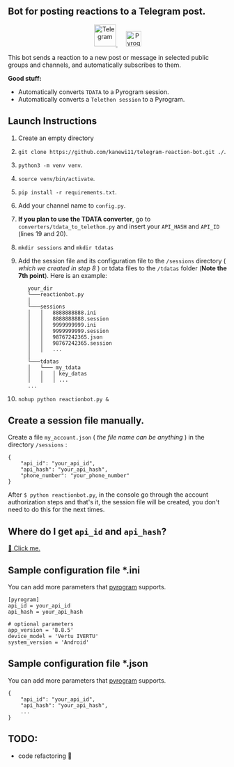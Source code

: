 ## Bot for posting reactions to a Telegram post.

<p align="center">
   <a href="https://telegram.org" target="_blank">
      <img width="50" src="https://telegram.org/img/website_icon.svg?4" alt="Telegram">
   </a>   
   &nbsp;&nbsp;&nbsp;&nbsp;
   <a href="https://github.com/pyrogram/pyrogram" target="_blank">
      <img width="35" src="https://camo.githubusercontent.com/23bd8586f8d0549172b03886618d5337c7c3f655220d81d35ce837b62639419d/68747470733a2f2f646f63732e7079726f6772616d2e6f72672f5f7374617469632f7079726f6772616d2e706e67" alt="Pyrogram">
   </a>
</p>

This bot sends a reaction to a new post or message in selected public groups and channels, and automatically subscribes to them.

**Good stuff:**
* Automatically converts `TDATA` to a Pyrogram session.
* Automatically converts a `Telethon session` to a Pyrogram.

## Launch Instructions
1. Create an empty directory
2. `git clone https://github.com/kanewi11/telegram-reaction-bot.git ./`.
3. `python3 -m venv venv`.
4. `source venv/bin/activate`.
5. `pip install -r requirements.txt`.
6. Add your channel name to `config.py`.
7. **If you plan to use the TDATA converter**, go to `converters/tdata_to_telethon.py` and insert your `API_HASH` and `API_ID` (lines 19 and 20).
8. `mkdir sessions` and `mkdir tdatas`
9. Add the session file and its configuration file to the `/sessions` directory ( _which we created in step 8_ ) or tdata files to the `/tdatas` folder (**Note the 7th point**). 
Here is an example:

   ```
      your_dir
      └───reactionbot.py
      │
      └───sessions
      │   │   8888888888.ini
      │   │   8888888888.session
      │   │   9999999999.ini
      │   │   9999999999.session
      │   │   98767242365.json
      │   │   98767242365.session
      │   │   ...
      │
      └───tdatas
      │   └─── my_tdata
      │   │   │ key_datas
      │   │   │ ...
      ...
   ```
10. `nohup python reactionbot.py &`

## Create a session file manually.
Create a file `my_account.json` ( _the file name can be anything_ ) in the directory `/sessions` :
```
{
    "api_id": "your_api_id",
    "api_hash": "your_api_hash",
    "phone_number": "your_phone_number"
}
```

After `$ python reactionbot.py`, in the console go through the account authorization steps and that's it, the session file will be created, you don't need to do this for the next times.

## Where do I get `api_id` and `api_hash`?
[🔗 Click me.](https://my.telegram.org/auth)

## Sample configuration file *.ini
You can add more parameters that [pyrogram](https://github.com/pyrogram/pyrogram) supports.
```
[pyrogram]
api_id = your_api_id
api_hash = your_api_hash	

# optional parameters
app_version = '8.8.5'
device_model = 'Vertu IVERTU'
system_version = 'Android'
```

## Sample configuration file *.json
You can add more parameters that [pyrogram](https://github.com/pyrogram/pyrogram) supports.
```
{
    "api_id": "your_api_id",
    "api_hash": "your_api_hash",
    ...
}
```

## TODO:
- code refactoring 🫣
